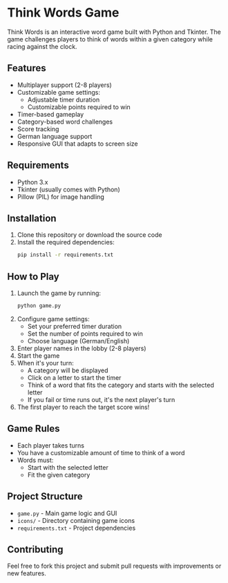 # Think Words Game

Think Words is an interactive word game built with Python and Tkinter. The game challenges players to think of words within a given category while racing against the clock.

## Features

- Multiplayer support (2-8 players)
- Customizable game settings:
  - Adjustable timer duration
  - Customizable points required to win
- Timer-based gameplay
- Category-based word challenges
- Score tracking
- German language support
- Responsive GUI that adapts to screen size

## Requirements

- Python 3.x
- Tkinter (usually comes with Python)
- Pillow (PIL) for image handling

## Installation

1. Clone this repository or download the source code
2. Install the required dependencies:
   ```bash
   pip install -r requirements.txt
   ```

## How to Play

1. Launch the game by running:
   ```bash
   python game.py
   ```
2. Configure game settings:
   - Set your preferred timer duration
   - Set the number of points required to win
   - Choose language (German/English)
3. Enter player names in the lobby (2-8 players)
4. Start the game
5. When it's your turn:
   - A category will be displayed
   - Click on a letter to start the timer
   - Think of a word that fits the category and starts with the selected letter
   - If you fail or time runs out, it's the next player's turn
6. The first player to reach the target score wins!

## Game Rules

- Each player takes turns
- You have a customizable amount of time to think of a word
- Words must:
  - Start with the selected letter
  - Fit the given category

## Project Structure

- `game.py` - Main game logic and GUI
- `icons/` - Directory containing game icons
- `requirements.txt` - Project dependencies

## Contributing

Feel free to fork this project and submit pull requests with improvements or new features.